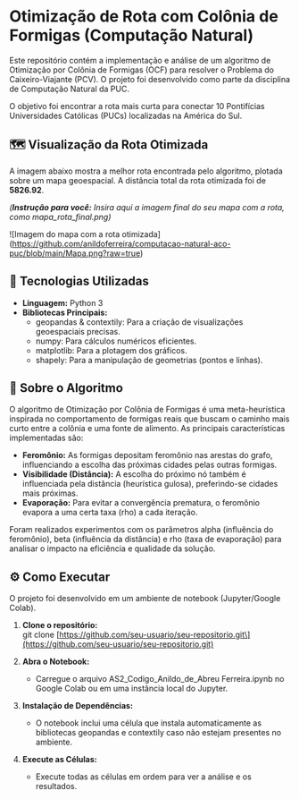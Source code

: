 # **Otimização de Rota com Colônia de Formigas (Computação Natural)**

Este repositório contém a implementação e análise de um algoritmo de Otimização por Colônia de Formigas (OCF) para resolver o Problema do Caixeiro-Viajante (PCV). O projeto foi desenvolvido como parte da disciplina de Computação Natural da PUC.

O objetivo foi encontrar a rota mais curta para conectar 10 Pontifícias Universidades Católicas (PUCs) localizadas na América do Sul.

## **🗺️ Visualização da Rota Otimizada**

A imagem abaixo mostra a melhor rota encontrada pelo algoritmo, plotada sobre um mapa geoespacial. A distância total da rota otimizada foi de **5826.92**.

*(**Instrução para você:** Insira aqui a imagem final do seu mapa com a rota, como mapa\_rota\_final.png)*

\!\[Imagem do mapa com a rota otimizada\](https://github.com/anildoferreira/computacao-natural-aco-puc/blob/main/Mapa.png?raw=true)

## **🚀 Tecnologias Utilizadas**

* **Linguagem:** Python 3  
* **Bibliotecas Principais:**  
  * geopandas & contextily: Para a criação de visualizações geoespaciais precisas.  
  * numpy: Para cálculos numéricos eficientes.  
  * matplotlib: Para a plotagem dos gráficos.  
  * shapely: Para a manipulação de geometrias (pontos e linhas).

## **🔬 Sobre o Algoritmo**

O algoritmo de Otimização por Colônia de Formigas é uma meta-heurística inspirada no comportamento de formigas reais que buscam o caminho mais curto entre a colônia e uma fonte de alimento. As principais características implementadas são:

* **Feromônio:** As formigas depositam feromônio nas arestas do grafo, influenciando a escolha das próximas cidades pelas outras formigas.  
* **Visibilidade (Distância):** A escolha do próximo nó também é influenciada pela distância (heurística gulosa), preferindo-se cidades mais próximas.  
* **Evaporação:** Para evitar a convergência prematura, o feromônio evapora a uma certa taxa (rho) a cada iteração.

Foram realizados experimentos com os parâmetros alpha (influência do feromônio), beta (influência da distância) e rho (taxa de evaporação) para analisar o impacto na eficiência e qualidade da solução.

## **⚙️ Como Executar**

O projeto foi desenvolvido em um ambiente de notebook (Jupyter/Google Colab).

1. **Clone o repositório:**  
   git clone \[https://github.com/seu-usuario/seu-repositorio.git\](https://github.com/seu-usuario/seu-repositorio.git)

2. **Abra o Notebook:**  
   * Carregue o arquivo AS2\_Codigo\_Anildo\_de\_Abreu Ferreira.ipynb no Google Colab ou em uma instância local do Jupyter.  
3. **Instalação de Dependências:**  
   * O notebook inclui uma célula que instala automaticamente as bibliotecas geopandas e contextily caso não estejam presentes no ambiente.  
4. **Execute as Células:**  
   * Execute todas as células em ordem para ver a análise e os resultados.
